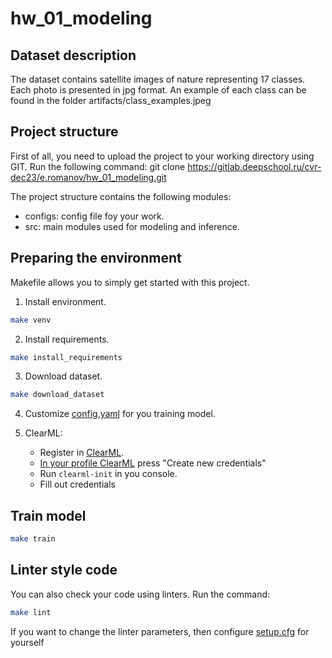 # hw_01_modeling

## Dataset description
The dataset contains satellite images of nature representing 17 classes.  Each photo is presented in jpg format. An example of each class can be found in the folder artifacts/class_examples.jpeg

## Project structure
First of all, you need to upload the project to your working directory using GIT. 
Run the following command: git clone https://gitlab.deepschool.ru/cvr-dec23/e.romanov/hw_01_modeling.git

The project structure contains the following modules:

- configs: config file foy your work.
- src: main modules used for modeling and inference.

## Preparing the environment
Makefile allows you to simply get started with this project.

1. Install environment.
```bash
make venv
```

2. Install requirements.
```bash
make install_requirements
```

3. Download dataset.
```bash
make download_dataset
```
4. Сustomize [config.yaml](configs/config.yaml) for you training model.

5. ClearML:
    - Register in [ClearML](https://app.community.clear.ml/).
    - [In your profile ClearML](https://app.community.clear.ml/profile) press "Create new credentials"
    - Run `clearml-init` in you console.
    - Fill out credentials

## Train model

```bash
make train
```

## Linter style code
You can also check your code using linters. Run the command:

```bash
make lint 
```
If you want to change the linter parameters, then configure [setup.cfg](setup.cfg) for yourself

